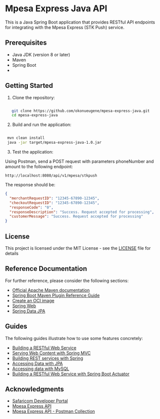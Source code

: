# Mpesa Express Java API

This is a Java Spring Boot application that provides RESTful API endpoints for integrating with the Mpesa Express (STK Push) service.

## Prerequisites

- Java JDK (version 8 or later)
- Maven
- Spring Boot
-

## Getting Started

1. Clone the repository:

```bash

   git clone https://github.com/okonueugene/mpesa-express-java.git
   cd mpesa-express-java

```

2. Build and run the application:

```bash

 mvn clean install
 java -jar target/mpesa-express-java-1.0.jar

```

3. Test the application:

Using Postman, send a POST request with parameters phoneNumber and amount to the following endpoint:

    http://localhost:8080/api/v1/mpesa/stkpush

The response should be:

```json
{
  "merchantRequestID": "12345-67890-12345",
  "checkoutRequestID": "12345-67890-12345",
  "responseCode": "0",
  "responseDescription": "Success. Request accepted for processing",
  "customerMessage": "Success. Request accepted for processing"
}
```

## License

This project is licensed under the MIT License - see the [LICENSE](LICENSE) file for details

## Reference Documentation

For further reference, please consider the following sections:

- [Official Apache Maven documentation](https://maven.apache.org/guides/index.html)
- [Spring Boot Maven Plugin Reference Guide](https://docs.spring.io/spring-boot/docs/3.1.5/maven-plugin/reference/html/)
- [Create an OCI image](https://docs.spring.io/spring-boot/docs/3.1.5/maven-plugin/reference/html/#build-image)
- [Spring Web](https://docs.spring.io/spring-boot/docs/3.1.5/reference/htmlsingle/index.html#web)
- [Spring Data JPA](https://docs.spring.io/spring-boot/docs/3.1.5/reference/htmlsingle/index.html#data.sql.jpa-and-spring-data)

## Guides

The following guides illustrate how to use some features concretely:

- [Building a RESTful Web Service](https://spring.io/guides/gs/rest-service/)
- [Serving Web Content with Spring MVC](https://spring.io/guides/gs/serving-web-content/)
- [Building REST services with Spring](https://spring.io/guides/tutorials/rest/)
- [Accessing Data with JPA](https://spring.io/guides/gs/accessing-data-jpa/)
- [Accessing data with MySQL](https://spring.io/guides/gs/accessing-data-mysql/)
- [Building a RESTful Web Service with Spring Boot Actuator](https://spring.io/guides/gs/actuator-service/)

## Acknowledgments

- [Safaricom Developer Portal](https://developer.safaricom.co.ke/)
- [Mpesa Express API](https://developer.safaricom.co.ke/docs?javascript#lipa-na-m-pesa-online-payment-api)
- [Mpesa Express API - Postman Collection](https://documenter.getpostman.com/view/8854915/SVtN3Wzy?version=latest)
